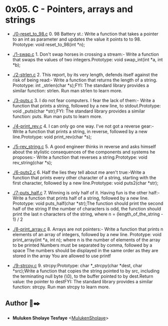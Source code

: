 #		 0x05. C - Pointers, arrays and strings

* [./0-reset_to_98.c](./0-reset_to_98.c) 0. 98 Battery st.: Write a function that takes a pointer to an int as parameter and updates the value it points to to 98.
Prototype: void reset_to_98(int *n);

* [./1-swap.c](./1-swap.c) 1. Don't swap horses in crossing a stream:- Write a function that swaps the values of two integers.Prototype: void swap_int(int *a, int *b);

* [./2-strlen.c](./2-strlen.c) 2. This report, by its very length, defends itself against the risk of being read:- Write a function that returns the length of a string.
Prototype: int _strlen(char *s);FYI: The standard library provides a similar function: strlen. Run man strlen to learn more.

* [./3-puts.c](./3-puts.c) 3. I do not fear computers. I fear the lack of them:- Write a function that prints a string, followed by a new line, to stdout.Prototype: void _puts(char *str);FYI: The standard library provides a similar function: puts. Run man puts to learn more.

* [./4-print_rev.c](./4-print_rev.c) 4. I can only go one way. I've not got a reverse gear:- Write a function that prints a string, in reverse, followed by a new line.Prototype: void print_rev(char *s);

* [./5-rev_string.c](./5-rev_string.c) 5. A good engineer thinks in reverse and asks himself about the stylistic consequences of the components and systems he proposes:- Write a function that reverses a string.Prototype: void rev_string(char *s);

* [./6-puts2.c](./6-puts2.c) 6. Half the lies they tell about me aren't true:-Write a function that prints every other character of a string, starting with the first character, followed by a new line.Prototype: void puts2(char *str);

* [./7-puts_half.c](./7-puts_half.c) 7. Winning is only half of it. Having fun is the other half:-Write a function that prints half of a string, followed by a new line.
    Prototype: void puts_half(char *str);The function should print the second half of the string
    If the number of characters is odd, the function should print the last n characters of the string, where n = (length_of_the_string - 1) / 2

* [./8-print_array.c](./8-print_array.c) 8. Arrays are not pointers:- Write a function that prints n elements of an array of integers, followed by a new line.
    Prototype: void print_array(int *a, int n);
    where n is the number of elements of the array to be printed
    Numbers must be separated by comma, followed by a space
    The numbers should be displayed in the same order as they are stored in the array
    You are allowed to use printf

* [./9-strcpy.c](./9-strcpy.c) 9. strcpy:Prototype: char *_strcpy(char *dest, char *src);Write a function that copies the string pointed to by src, including the terminating null byte (\0), to the buffer pointed to by dest.Return value: the pointer to destFYI: The standard library provides a similar function: strcpy. Run man strcpy to learn more.
## Author 🏴✒️

* __Muluken Sholaye Tesfaye__ <[MulukenSholaye](https://github.com/MulukenSholaye)>
